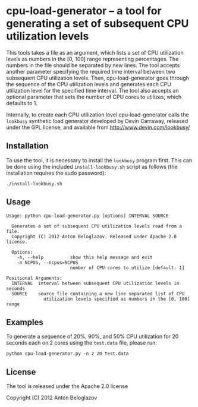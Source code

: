 # cpu-load-generator – a tool for generating a set of subsequent CPU utilization levels

This tools takes a file as an argument, which lists a set of CPU utilization levels as numbers in
the [0, 100] range representing percentages. The numbers in the file should be separated by new
lines. The tool accepts another parameter specifying the required time interval between two
subsequent CPU utilization levels. Then, cpu-load-generator goes through the sequence of the CPU
utilization levels and generates each CPU utilization level for the specified time interval. The
tool also accepts an optional parameter that sets the number of CPU cores to utilizes, which
defaults to 1.

Internally, to create each CPU utilization level cpu-load-generator calls the `lookbusy` synthetic
load generator developed by Devin Carraway, released under the GPL license, and available from
http://www.devin.com/lookbusy/


## Installation

To use the tool, it is necessary to install the `lookbusy` program first. This can be done using the
included `install-lookbusy.sh` script as follows (the installation requires the sudo password):

```Shell
./install-lookbusy.sh
```


## Usage

```
Usage: python cpu-load-generator.py [options] INTERVAL SOURCE

  Generates a set of subsequent CPU utilization levels read from a file.
  Copyright (C) 2012 Anton Beloglazov. Released under Apache 2.0 license.

  Options:
    -h, --help          show this help message and exit
    -n NCPUS, --ncpus=NCPUS
                        number of CPU cores to utilize [default: 1]

Positional Arguments:
  INTERVAL  interval between subsequent CPU utilization levels in seconds
  SOURCE    source file containing a new line separated list of CPU
              utilization levels specified as numbers in the [0, 100] range
```


## Examples

To generate a sequence of 20%, 90%, and 50% CPU utilization for 20 seconds each on 2 cores using the
`test.data` file, please run:

```Shell
python cpu-load-generator.py -n 2 20 test.data
```

## License

The tool is released under the Apache 2.0 license

Copyright (C) 2012 Anton Beloglazov
